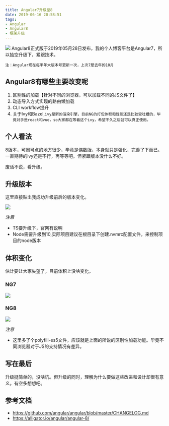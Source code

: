 ```yaml
---
title: Angular7升级至8
date: 2019-06-16 20:58:51
tags:
- Angular
- Angular8
- 框架升级
---
```

![](http://static.1991421.cn/2019-06-16-130414.jpg)
Angular8正式版于2019年05月28日发布，我的个人博客平台是Angular7，所以抽空升级下，紧跟技术。

`注：Angular现在每半年大版本号更新一次，上次7是去年的10月`

## Angular8有哪些主要改变呢

1. 区别性的加载【针对不同的浏览器，可以加载不同的JS文件了】
2. 动态导入方式实现的路由懒加载
3. CLI workflow提升
4.  关于Ivy和Bazel,`ivy是新的渲染引擎，目前NG的打包体积和性能还是比较受吐槽的，毕竟对手是react和vue，so大家都在等着这个ivy，希望不久之后就可以真正使用。`

## 个人看法
8版本，可圈可点的地方很少，毕竟是偶数版，本身就只是强化，完善了下而已。一直期待的ivy还是不行，再等等吧。但紧跟版本没什么不好。

废话不说，看升级。

## 升级版本

这里直接贴出我成功升级前后的版本变化。

![](http://static.1991421.cn/2019-06-16-131352.jpg)

_注意_
- TS要升级下，官网有说明
- Node需要升级到10,实际项目建议在根目录下创建.nvmrc配置文件，来控制项目的node版本

## 体积变化
估计要让大家失望了，目前体积上没啥变化。

### NG7
![](http://static.1991421.cn/2019-06-16-258929F3-FDF4-4B54-BEB3-349484550A55.png)

### NG8
![](http://static.1991421.cn/2019-06-16-BF729A55-1FC5-4926-A560-630F5304BB1F.png)

_注意_
- 这里多了个polyfill-es5文件，应该就是上面的所说的区别性加载功能。毕竟不同浏览器对于JS的支持情况有差异。

## 写在最后
升级挺简单的，没啥坑。但升级的同时，理解为什么要做这些改进和设计却很有意义。有空多想想吧。

## 参考文档
- https://github.com/angular/angular/blob/master/CHANGELOG.md
- https://alligator.io/angular/angular-8/